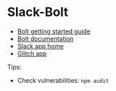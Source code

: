 # Slack-Bolt

- [Bolt getting started guide](https://api.slack.com/start/building/bolt)
- [Bolt documentation](https://slack.dev/bolt)
- [Slack app home](https://api.slack.com/apps)
- [Glitch app](https://glitch.com/~strengthened-literate-country)

Tips:

- Check vulnerabilities: `npm audit`
